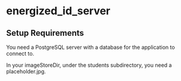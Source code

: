 # energized_id_server

## Setup Requirements

You need a PostgreSQL server with a database for the application to connect to.

In your imageStoreDir, under the students subdirectory, you need a placeholder.jpg.

